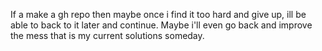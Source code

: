 If a make a gh repo then maybe once i find it too hard and give up, ill be able to back to it later and continue. Maybe i'll even go back and improve the mess that is my current solutions someday.
